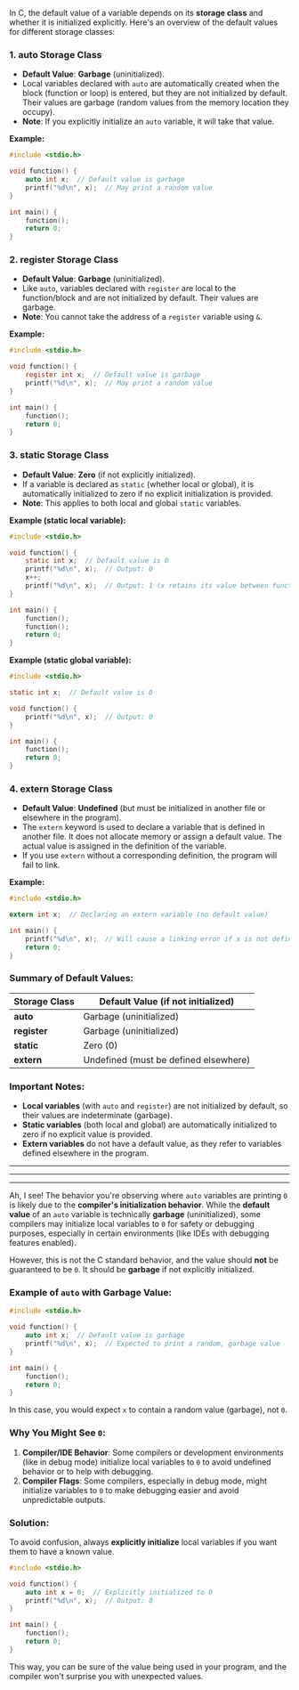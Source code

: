 In C, the default value of a variable depends on its **storage class** and whether it is initialized explicitly. Here's an overview of the default values for different storage classes:

### 1. **auto** Storage Class
- **Default Value**: **Garbage** (uninitialized).
- Local variables declared with `auto` are automatically created when the block (function or loop) is entered, but they are not initialized by default. Their values are garbage (random values from the memory location they occupy).
- **Note**: If you explicitly initialize an `auto` variable, it will take that value.

**Example:**
```c
#include <stdio.h>

void function() {
    auto int x;  // Default value is garbage
    printf("%d\n", x);  // May print a random value
}

int main() {
    function();
    return 0;
}
```

### 2. **register** Storage Class
- **Default Value**: **Garbage** (uninitialized).
- Like `auto`, variables declared with `register` are local to the function/block and are not initialized by default. Their values are garbage.
- **Note**: You cannot take the address of a `register` variable using `&`.

**Example:**
```c
#include <stdio.h>

void function() {
    register int x;  // Default value is garbage
    printf("%d\n", x);  // May print a random value
}

int main() {
    function();
    return 0;
}
```

### 3. **static** Storage Class
- **Default Value**: **Zero** (if not explicitly initialized).
- If a variable is declared as `static` (whether local or global), it is automatically initialized to zero if no explicit initialization is provided.
- **Note**: This applies to both local and global `static` variables.

**Example (static local variable):**
```c
#include <stdio.h>

void function() {
    static int x;  // Default value is 0
    printf("%d\n", x);  // Output: 0
    x++;
    printf("%d\n", x);  // Output: 1 (x retains its value between function calls)
}

int main() {
    function();
    function();
    return 0;
}
```

**Example (static global variable):**
```c
#include <stdio.h>

static int x;  // Default value is 0

void function() {
    printf("%d\n", x);  // Output: 0
}

int main() {
    function();
    return 0;
}
```

### 4. **extern** Storage Class
- **Default Value**: **Undefined** (but must be initialized in another file or elsewhere in the program).
- The `extern` keyword is used to declare a variable that is defined in another file. It does not allocate memory or assign a default value. The actual value is assigned in the definition of the variable.
- If you use `extern` without a corresponding definition, the program will fail to link.

**Example:**
```c
#include <stdio.h>

extern int x;  // Declaring an extern variable (no default value)

int main() {
    printf("%d\n", x);  // Will cause a linking error if x is not defined elsewhere
    return 0;
}
```

### Summary of Default Values:
| Storage Class | Default Value (if not initialized) |
|---------------|-----------------------------------|
| **auto**      | Garbage (uninitialized)           |
| **register**  | Garbage (uninitialized)           |
| **static**    | Zero (0)                           |
| **extern**    | Undefined (must be defined elsewhere) |

### Important Notes:
- **Local variables** (with `auto` and `register`) are not initialized by default, so their values are indeterminate (garbage).
- **Static variables** (both local and global) are automatically initialized to zero if no explicit value is provided.
- **Extern variables** do not have a default value, as they refer to variables defined elsewhere in the program.


---
---
---

Ah, I see! The behavior you're observing where `auto` variables are printing `0` is likely due to the **compiler's initialization behavior**. While the **default value** of an `auto` variable is technically **garbage** (uninitialized), some compilers may initialize local variables to `0` for safety or debugging purposes, especially in certain environments (like IDEs with debugging features enabled).

However, this is not the C standard behavior, and the value should **not** be guaranteed to be `0`. It should be **garbage** if not explicitly initialized.

### Example of `auto` with Garbage Value:
```c
#include <stdio.h>

void function() {
    auto int x;  // Default value is garbage
    printf("%d\n", x);  // Expected to print a random, garbage value
}

int main() {
    function();
    return 0;
}
```
In this case, you would expect `x` to contain a random value (garbage), not `0`.

### Why You Might See `0`:
1. **Compiler/IDE Behavior**: Some compilers or development environments (like in debug mode) initialize local variables to `0` to avoid undefined behavior or to help with debugging.
2. **Compiler Flags**: Some compilers, especially in debug mode, might initialize variables to `0` to make debugging easier and avoid unpredictable outputs.

### Solution:
To avoid confusion, always **explicitly initialize** local variables if you want them to have a known value.

```c
#include <stdio.h>

void function() {
    auto int x = 0;  // Explicitly initialized to 0
    printf("%d\n", x);  // Output: 0
}

int main() {
    function();
    return 0;
}
```

This way, you can be sure of the value being used in your program, and the compiler won't surprise you with unexpected values.